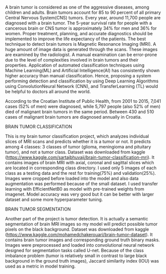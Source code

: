 
A brain tumor is considered as one of the aggressive diseases, among children and adults. Brain tumors account for 85 to 90 percent of all primary Central Nervous System(CNS) tumors. Every year, around 11,700 people are diagnosed with a brain tumor. The 5-year survival rate for people with a cancerous brain or CNS tumor is approximately 34% for men and 36% for women.
Proper treatment, planning, and accurate diagnostics should be implemented to improve the life expectancy of the patients. The best technique to detect brain tumors is Magnetic Resonance Imaging (MRI). A huge amount of image data is generated through the scans. These images are examined by the radiologist. A manual examination can be error-prone due to the level of complexities involved in brain tumors and their properties.
Application of automated classification techniques using Machine Learning(ML) and Artificial Intelligence(AI) has consistently shown higher accuracy than manual classification. Hence, proposing a system performing detection and classification by using Deep Learning Algorithms using ConvolutionNeural Network (CNN), and TransferLearning (TL) would be helpful to doctors all around the world.

According to the Croatian Institute of Public Health, from 2001 to 2015, 7,041 cases (52% of men) were diagnosed, while 5,797 people (also 52% of men) died of malignant brain tumors in the same period. Between 430 and 510 cases of malignant brain tumors are diagnosed annually in Croatia.


BRAIN TUMOR CLASSIFICATION 

This is my brain tumor classification project, which analyzes individual slices of MRI scans and predicts whether it is a tumor or not. It predicts among 4 classes: 3 classes of tumor (glioma, meningioma and pituitary tumor), and not a tumor class.
Dataset was downloaded from kaggle (https://www.kaggle.com/sartajbhuvaji/brain-tumor-classification-mri). It contains images of brain MRI with axial, coronal and sagittal slices which are located in corresponding class directory. I used only 5 images of each class as a testing data and the rest for training(75%) and validation(25%). Images were cropped before loaded into the model and also data augmentation was performed because of the small dataset. I used transfer learning with EfficientNetB0 as model with pre-trained weights from imagenet. Model accuracy was very good but it can be better with larger dataset and some more hyperparameter tuning.


BRAIN TUMOR SEGMENTATION

Another part of the project is tumor detection. It is actually a semantic segmentation of brain MRI images so my model will predict possible tumor pixels on the black background. Dataset was downloaded from kaggle (https://www.kaggle.com/mohamedchakerouari/brain-tumor-dataset). It contains brain tumor images and corresponding ground truth binary masks. Images were preprocessed and loaded into convolutional neural network designed for segmentation tasks called U-net. Because of the class imbalance problem (tumor is relatively small in contrast to large black background in the ground truth images), Jaccard similarity index (IOU) was used as a metric in model training.
